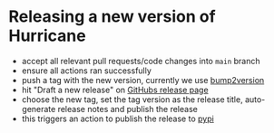 # Releasing a new version of Hurricane

- accept all relevant pull requests/code changes into `main` branch
- ensure all actions ran successfully
- push a tag with the new version, currently we use [bump2version](https://github.com/c4urself/bump2version)
- hit "Draft a new release" on [GitHubs release page](https://github.com/django-hurricane/django-hurricane/releases)
- choose the new tag, set the tag version as the release title, auto-generate release notes and publish the release
- this triggers an action to publish the release to [pypi](https://pypi.org/project/django-hurricane/)
